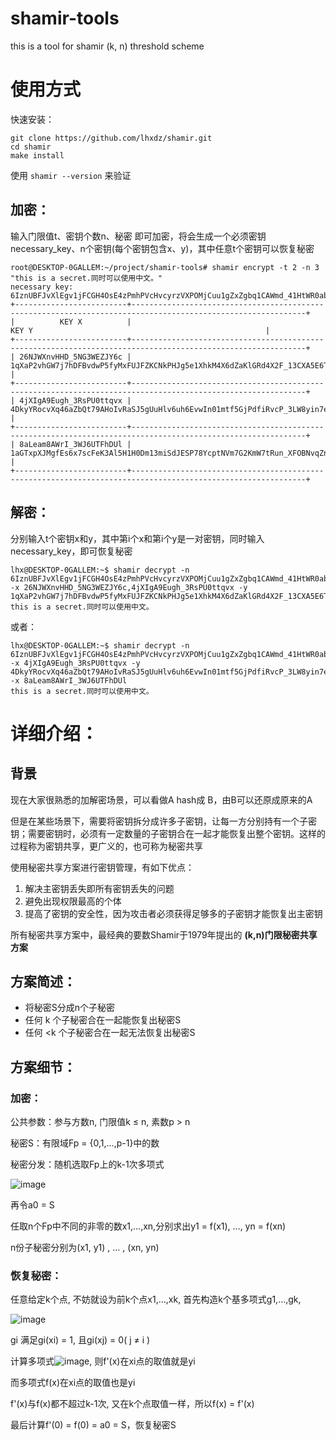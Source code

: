# shamir-tools
this is a tool for shamir (k, n) threshold scheme

# 使用方式
快速安装：

````
git clone https://github.com/lhxdz/shamir.git
cd shamir
make install
````

使用 `shamir --version` 来验证

## 加密：
输入门限值t、密钥个数n、秘密 即可加密，将会生成一个必须密钥necessary_key、n个密钥(每个密钥包含x、y)，其中任意t个密钥可以恢复秘密

````
root@DESKTOP-0GALLEM:~/project/shamir-tools# shamir encrypt -t 2 -n 3 "this is a secret.同时可以使用中文。"
necessary key: 6IznUBFJvXlEgv1jFCGH4OsE4zPmhPVcHvcyrzVXPOMjCuu1gZxZgbq1CAWmd_41HtWR0abOmnN2ZbElB9ojNixNHGK2ZVIXPpOHs8nffiT
+-------------------------+-------------------------------------------------------------------------------------------------------------+
|          KEY X          |                                                    KEY Y                                                    |
+-------------------------+-------------------------------------------------------------------------------------------------------------+
| 26NJWXnvHHD_5NG3WEZJY6c | 1qXaP2vhGW7j7hDFBvdwP5fyMxFUJFZKCNkPHJg5e1XhkM4X6dZaKlGRd4X2F_13CXA5E6TcTMJGZumnJdRrnokzw97X65T2M8HPmHN3oQ3 |
+-------------------------+-------------------------------------------------------------------------------------------------------------+
| 4jXIgA9Eugh_3RsPU0ttqvx | 4DkyYRocvXq46aZbQt79AHoIvRaSJ5gUuHlv6uh6EvwIn01mtf5GjPdfiRvcP_3LW8yin7eBVHjw7Th5Lo0f9QaUBUsyeLRvUT6sflsmfiq |
+-------------------------+-------------------------------------------------------------------------------------------------------------+
| 8aLeam8AWrI_3WJ6UTFhDUl | 1aGTxpXJMgfEs6x7scFeK3Al5H1H0Dm13miSdJESP78YcptNVm7G2KmW7tRun_XFOBNvqZnBI43NP5uFw3rnHDpifKQ6ebCd1m5fWTBFEA  |
+-------------------------+-------------------------------------------------------------------------------------------------------------+
````

## 解密：
分别输入t个密钥x和y，其中第i个x和第i个y是一对密钥，同时输入necessary_key，即可恢复秘密

````
lhx@DESKTOP-0GALLEM:~$ shamir decrypt -n 6IznUBFJvXlEgv1jFCGH4OsE4zPmhPVcHvcyrzVXPOMjCuu1gZxZgbq1CAWmd_41HtWR0abOmnN2ZbElB9ojNixNHGK2ZVIXPpOHs8nffiT -x 26NJWXnvHHD_5NG3WEZJY6c,4jXIgA9Eugh_3RsPU0ttqvx -y 1qXaP2vhGW7j7hDFBvdwP5fyMxFUJFZKCNkPHJg5e1XhkM4X6dZaKlGRd4X2F_13CXA5E6TcTMJGZumnJdRrnokzw97X65T2M8HPmHN3oQ3,4DkyYRocvXq46aZbQt79AHoIvRaSJ5gUuHlv6uh6EvwIn01mtf5GjPdfiRvcP_3LW8yin7eBVHjw7Th5Lo0f9QaUBUsyeLRvUT6sflsmfiq
this is a secret.同时可以使用中文。
````

或者：
````
lhx@DESKTOP-0GALLEM:~$ shamir decrypt -n 6IznUBFJvXlEgv1jFCGH4OsE4zPmhPVcHvcyrzVXPOMjCuu1gZxZgbq1CAWmd_41HtWR0abOmnN2ZbElB9ojNixNHGK2ZVIXPpOHs8nffiT -x 4jXIgA9Eugh_3RsPU0ttqvx -y 4DkyYRocvXq46aZbQt79AHoIvRaSJ5gUuHlv6uh6EvwIn01mtf5GjPdfiRvcP_3LW8yin7eBVHjw7Th5Lo0f9QaUBUsyeLRvUT6sflsmfiq,1aGTxpXJMgfEs6x7scFeK3Al5H1H0Dm13miSdJESP78YcptNVm7G2KmW7tRun_XFOBNvqZnBI43NP5uFw3rnHDpifKQ6ebCd1m5fWTBFEA  -x 8aLeam8AWrI_3WJ6UTFhDUl
this is a secret.同时可以使用中文。
````

# 详细介绍：
## 背景
现在大家很熟悉的加解密场景，可以看做A hash成 B，由B可以还原成原来的A

但是在某些场景下，需要将密钥拆分成许多子密钥，让每一方分别持有一个子密钥；需要密钥时，必须有一定数量的子密钥合在一起才能恢复出整个密钥。这样的过程称为密钥共享，更广义的，也可称为秘密共享

使用秘密共享方案进行密钥管理，有如下优点：
1. 解决主密钥丢失即所有密钥丢失的问题
2. 避免出现权限最高的个体
3. 提高了密钥的安全性，因为攻击者必须获得足够多的子密钥才能恢复出主密钥

所有秘密共享方案中，最经典的要数Shamir于1979年提出的 **(k,n)门限秘密共享方案**

## 方案简述：
- 将秘密S分成n个子秘密
- 任何 k 个子秘密合在一起能恢复出秘密S
- 任何 <k 个子秘密合在一起无法恢复出秘密S

## 方案细节：
### 加密：
公共参数：参与方数n, 门限值k ≤ n, 素数p > n

秘密S：有限域Fp = {0,1,…,p-1}中的数

秘密分发：随机选取Fp上的k-1次多项式

![image](https://user-images.githubusercontent.com/40929503/198340494-02f984b8-6003-42c1-abbe-02f8ca9babb8.png)

再令a0 = S

任取n个Fp中不同的非零的数x1,…,xn,分别求出y1 = f(x1), …, yn = f(xn)

n份子秘密分别为(x1, y1) , … , (xn, yn)

### 恢复秘密：
任意给定k个点, 不妨就设为前k个点x1,…,xk, 首先构造k个基多项式g1,…,gk,

![image](https://user-images.githubusercontent.com/40929503/198340814-0f89bf48-bd0b-4978-a77a-bd2db2471ea6.png)

gi 满足gi(xi) = 1, 且gi(xj) = 0( j ≠ i )

计算多项式![image](https://user-images.githubusercontent.com/40929503/198340876-79ebe663-4e26-4357-bc80-562392f01e7c.png), 则f'(x)在xi点的取值就是yi  

而多项式f(x)在xi点的取值也是yi 

f'(x)与f(x)都不超过k-1次, 又在k个点取值一样，所以f(x) = f'(x)   

最后计算f'(0) = f(0) = a0 = S，恢复秘密S


